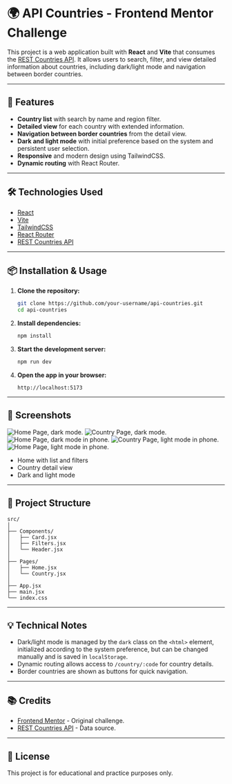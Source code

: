 # 🌍 API Countries - Frontend Mentor Challenge

This project is a web application built with **React** and **Vite** that consumes the [REST Countries API](https://restcountries.com/). It allows users to search, filter, and view detailed information about countries, including dark/light mode and navigation between border countries.

---

## 🚀 Features

- **Country list** with search by name and region filter.
- **Detailed view** for each country with extended information.
- **Navigation between border countries** from the detail view.
- **Dark and light mode** with initial preference based on the system and persistent user selection.
- **Responsive** and modern design using TailwindCSS.
- **Dynamic routing** with React Router.

---

## 🛠️ Technologies Used

- [React](https://react.dev/)
- [Vite](https://vitejs.dev/)
- [TailwindCSS](https://tailwindcss.com/)
- [React Router](https://reactrouter.com/)
- [REST Countries API](https://restcountries.com/)

---

## 📦 Installation & Usage

1. **Clone the repository:**
   ```bash
   git clone https://github.com/your-username/api-countries.git
   cd api-countries
   ```

2. **Install dependencies:**
   ```bash
   npm install
   ```

3. **Start the development server:**
   ```bash
   npm run dev
   ```

4. **Open the app in your browser:**
   ```
   http://localhost:5173
   ```

---

## 📸 Screenshots

![Home Page, dark mode.](./public/desktop-dark-2.png)
![Country Page, dark mode.](./public/desktop-dark.png)
![Home Page, dark mode in phone.](./public/phone1-dark.png)
![Country Page, light mode in phone.](./public/phone1-light.png)
![Home Page, light mode in phone.](./public/phone2-light.png)

- Home with list and filters
- Country detail view
- Dark and light mode

---

## 📁 Project Structure

```
src/
│
├── Components/
│   ├── Card.jsx
│   ├── Filters.jsx
│   └── Header.jsx
│
├── Pages/
│   ├── Home.jsx
│   └── Country.jsx
│
├── App.jsx
├── main.jsx
└── index.css
```

---

## 💡 Technical Notes

- Dark/light mode is managed by the `dark` class on the `<html>` element, initialized according to the system preference, but can be changed manually and is saved in `localStorage`.
- Dynamic routing allows access to `/country/:code` for country details.
- Border countries are shown as buttons for quick navigation.

---

## 📚 Credits

- [Frontend Mentor](https://www.frontendmentor.io/) - Original challenge.
- [REST Countries API](https://restcountries.com/) - Data source.

---

## 📝 License

This project is for educational and practice purposes only.


